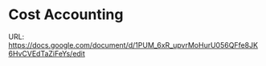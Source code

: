 # Cost Accounting

URL: https://docs.google.com/document/d/1PUM_6xR_upvrMoHurU056QFfe8JK6HvCVEdTaZiFeYs/edit
